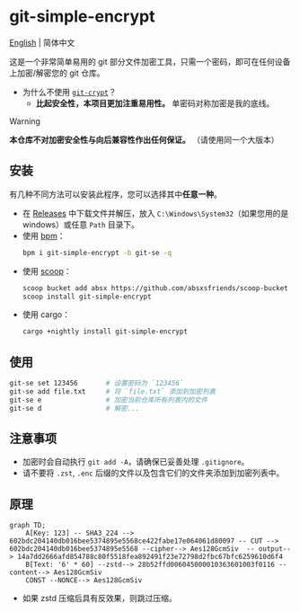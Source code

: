 # git-simple-encrypt

[English](../README.md) | 简体中文

这是一个非常简单易用的 git 部分文件加密工具，只需一个密码，即可在任何设备上加密/解密您的 git 仓库。

- 为什么不使用 [`git-crypt`](https://github.com/AGWA/git-crypt)？
  - **比起安全性，本项目更加注重易用性。** 单密码对称加密是我的底线。

> [!WARNING]  
> **本仓库不对加密安全性与向后兼容性作出任何保证。** （请使用同一个大版本）

## 安装

有几种不同方法可以安装此程序，您可以选择其中**任意一种**。

- 在 [Releases](https://github.com/lxl66566/git-simple-encrypt/releases) 中下载文件并解压，放入 `C:\Windows\System32`（如果您用的是 windows）或任意 `Path` 目录下。
- 使用 [bpm](https://github.com/lxl66566/bpm)：
  ```sh
  bpm i git-simple-encrypt -b git-se -q
  ```
- 使用 [scoop](https://scoop.sh/)：
  ```sh
  scoop bucket add absx https://github.com/absxsfriends/scoop-bucket
  scoop install git-simple-encrypt
  ```
- 使用 cargo：
  ```sh
  cargo +nightly install git-simple-encrypt
  ```

## 使用

```sh
git-se set 123456       # 设置密码为 `123456`
git-se add file.txt     # 将 `file.txt` 添加到加密列表
git-se e                # 加密当前仓库所有列表内的文件
git-se d                # 解密...
```

## 注意事项

- 加密时会自动执行 `git add -A`，请确保已妥善处理 `.gitignore`。
- 请不要将 `.zst`, `.enc` 后缀的文件以及包含它们的文件夹添加到加密列表中。

## 原理

```mermaid
graph TD;
    A[Key: 123] -- SHA3_224 --> 602bdc204140db016bee5374895e5568ce422fabe17e064061d80097 -- CUT --> 602bdc204140db016bee5374895e5568 --cipher--> Aes128GcmSiv  -- output--> 14a7dd2666afd854788c80f5518fea892491f23e72798d2fbc67bfc6259610d6f4
    B[Text: '6' * 60] --zstd--> 28b52ffd006045000010363601003f0116 --content--> Aes128GcmSiv
    CONST --NONCE--> Aes128GcmSiv
```

- 如果 zstd 压缩后具有反效果，则跳过压缩。
